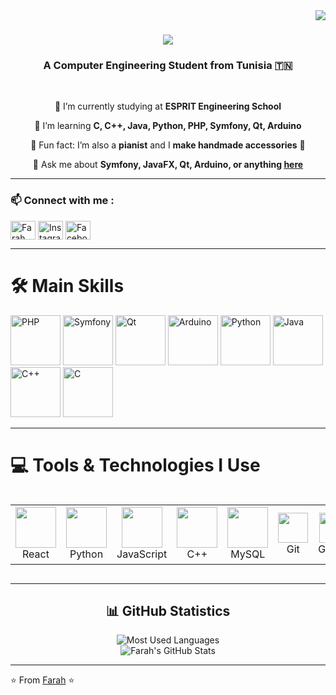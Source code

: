 <img align="right" src="https://visitor-badge.laobi.icu/badge?page_id=farahbenchikha.farahbenchikha" />

<h1 align="center">
  <img src="https://readme-typing-svg.herokuapp.com/?font=Righteous&size=35&center=true&vCenter=true&width=500&height=70&duration=4000&lines=Hey+you!+👋;+I'm+Farah+Ben+Chikha!;" />
</h1>

<h3 align="center">A Computer Engineering Student from Tunisia 🇹🇳</h3>

<br/>

<div align="center">

🔭 I’m currently studying at **ESPRIT Engineering School**  

🌱 I’m learning **C, C++, Java, Python, PHP, Symfony, Qt, Arduino**  

🎹 Fun fact: I’m also a **pianist** and I **make handmade accessories** 🎨  

💬 Ask me about **Symfony, JavaFX, Qt, Arduino, or anything [here](https://github.com/farahbenchikha/farahbenchikha/issues)**  

</div>

---

<h3 align="left"> 📫 Connect with me :</h3>
<p align="left">
<a href="https://www.linkedin.com/in/farahbenchikha/" target="blank"><img align="center" src="https://raw.githubusercontent.com/rahuldkjain/github-profile-readme-generator/master/src/images/icons/Social/linked-in-alt.svg" alt="Farah LinkedIn" height="30" width="40" /></a>
<a href="https://www.instagram.com/farahbenchikha_/" target="blank"><img align="center" src="https://raw.githubusercontent.com/rahuldkjain/github-profile-readme-generator/master/src/images/icons/Social/instagram.svg" alt="Instagram" height="30" width="40" /></a>
<a href="https://www.facebook.com/farah.bc.71" target="blank"><img align="center" src="https://raw.githubusercontent.com/rahuldkjain/github-profile-readme-generator/master/src/images/icons/Social/facebook.svg" alt="Facebook" height="30" width="40" /></a>
</p>

---

# 🛠️ Main Skills 

<a href="https://www.php.net/manual/en/index.php"><img src="https://skillicons.dev/icons?i=php" alt="PHP" height="80" title="PHP"></a>
<a href="https://symfony.com/doc/current/index.html"><img src="https://skillicons.dev/icons?i=symfony" alt="Symfony" height="80" title="Symfony"></a>
<a href="https://www.qt.io/"><img src="https://skillicons.dev/icons?i=qt" alt="Qt" height="80" title="Qt"></a>
<a href="https://www.arduino.cc/reference/en/"><img src="https://skillicons.dev/icons?i=arduino" alt="Arduino" height="80" title="Arduino"></a>
<a href="https://www.python.org/doc/"><img src="https://skillicons.dev/icons?i=python" alt="Python" height="80" title="Python"></a>
<a href="https://www.java.com/"><img src="https://skillicons.dev/icons?i=java" alt="Java" height="80" title="Java"></a>
<a href="https://en.cppreference.com/"><img src="https://skillicons.dev/icons?i=cpp" alt="C++" height="80" title="C++"></a>
<a href="https://en.wikipedia.org/wiki/C_(programming_language)"><img src="https://skillicons.dev/icons?i=c" alt="C" height="80" title="C"></a>

---

# 💻 Tools & Technologies I Use

<div style="display: flex; align-items: flex-start; align: center">
<table align="center">
  <tr>
    <td align="center" width="96">
        <img src="https://techstack-generator.vercel.app/react-icon.svg" width="65" height="65" />
      <br>React
    </td>
    <td align="center" width="96">
        <img src="https://techstack-generator.vercel.app/python-icon.svg" width="65" height="65" />
      <br>Python
    </td>
    <td align="center" width="96">
        <img src="https://techstack-generator.vercel.app/js-icon.svg" width="65" height="65" />
      <br>JavaScript
    </td>
    <td align="center" width="96">
        <img src="https://techstack-generator.vercel.app/cpp-icon.svg" width="65" height="65" />
      <br>C++
    </td>
    <td align="center" width="96">
        <img src="https://techstack-generator.vercel.app/mysql-icon.svg" width="65" height="65" />
      <br>MySQL
    </td>
    <td align="center" width="96">
        <img src="https://skillicons.dev/icons?i=git" width="48" height="48" />
      <br>Git
    </td>
    <td align="center" width="96">
        <img src="https://skillicons.dev/icons?i=github" width="48" height="48" />
      <br>GitHub
    </td>
    <td align="center" width="96">
        <img src="https://skillicons.dev/icons?i=vscode" width="48" height="48" />
      <br>VS Code
    </td>
  </tr>
</table>
</div>

---

<h2 align="center"> 📊 GitHub Statistics </h2>
<div align="center"> 
    <img src="https://github-readme-stats.vercel.app/api/top-langs/?username=farahbenchikha&layout=compact&theme=default&bg_color=FFFFFF" alt="Most Used Languages" />
    <br/>
    <img src="https://github-readme-stats.vercel.app/api?username=farahbenchikha&show_icons=true&theme=default&bg_color=FFFFFF" alt="Farah's GitHub Stats" />
</div>

---

⭐️ From [Farah](https://github.com/farahbenchikha) ⭐️
